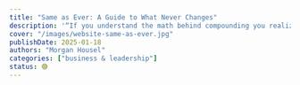 ```yaml
---
title: "Same as Ever: A Guide to What Never Changes"
description: '“If you understand the math behind compounding you realize the most important question is not ‘How can I earn the highest returns?’ It’s ‘What are the best returns I can sustain for the longest period of time?’”'
cover: "/images/website-same-as-ever.jpg"
publishDate: 2025-01-18
authors: "Morgan Housel"
categories: ["business & leadership"]
status: 🟢
---
```

